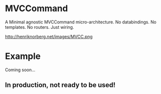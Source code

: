 MVCCommand
=========
A Minimal agnostic MVCCommand micro-architecture. No databindings. No templates. No routers. Just wiring.

http://henriknorberg.net/images/MVCC.png

Example
=======
Coming soon...

In production, not ready to be used!
-----------